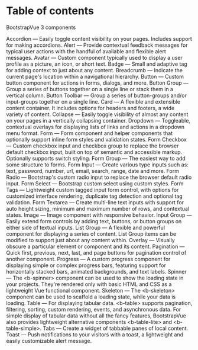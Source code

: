 # Table of contents

BootstrapVue 3 components

<ClientOnly>
    <b-list-group>
        <b-list-group-item>
            <RouterLink to="./Accordion.html">Accordion</RouterLink> — <span class="text-muted">Easily toggle content visibility on your pages. Includes support for making accordions.</span>
        </b-list-group-item>
        <b-list-group-item>
            <RouterLink to="./Alert.html">Alert</RouterLink> — <span class="text-muted">Provide contextual feedback messages for typical user actions with the handful of available and flexible alert messages.</span>
        </b-list-group-item>
        <b-list-group-item>
            <RouterLink to="./Avatar.html">Avatar</RouterLink> — <span class="text-muted">Custom component typically used to display a user profile as a picture, an icon, or short text.</span>
        </b-list-group-item>
        <b-list-group-item>
            <RouterLink to="./Badge.html">Badge</RouterLink> — <span class="text-muted">Small and adaptive tag for adding context to just about any content.</span>
        </b-list-group-item>
        <b-list-group-item>
            <RouterLink to="./Breadcrumb.html">Breadcrumb</RouterLink> — <span class="text-muted">Indicate the current page's location within a navigational hierarchy.</span>
        </b-list-group-item>
        <b-list-group-item>
            <RouterLink to="./Button.html">Button</RouterLink> — <span class="text-muted">Custom button component for actions in forms, dialogs, and more.</span>
        </b-list-group-item>
        <b-list-group-item>
            <RouterLink to="./ButtonGroup.html">Button Group</RouterLink> — <span class="text-muted">Group a series of buttons together on a single line or stack them in a vertical column.</span>
        </b-list-group-item>
        <b-list-group-item>
            <RouterLink to="./ButtonToolbar.html">Button Toolbar</RouterLink> — <span class="text-muted">Group a series of button-groups and/or input-groups together on a single line.</span>
        </b-list-group-item>
        <b-list-group-item>
            <RouterLink to="./Card.html">Card</RouterLink> — <span class="text-muted">A flexible and extensible content container. It includes options for headers and footers, a wide variety of content.</span>
        </b-list-group-item>
        <b-list-group-item>
            <RouterLink to="./Collapse.html">Collapse</RouterLink> — <span class="text-muted">Easily toggle visibility of almost any content on your pages in a vertically collapsing container.</span>
        </b-list-group-item>
        <b-list-group-item>
            <RouterLink to="./Dropdown.html">Dropdown</RouterLink> — <span class="text-muted">Toggleable, contextual overlays for displaying lists of links and actions in a dropdown menu format.</span>
        </b-list-group-item>
        <b-list-group-item>
            <RouterLink to="./Form.html">Form</RouterLink> — <span class="text-muted">Form component and helper components that optionally support inline form styles and validation states.</span>
        </b-list-group-item>
        <b-list-group-item>
            <RouterLink to="./FormCheckbox.html">Form Checkbox</RouterLink> — <span class="text-muted">Custom checkbox input and checkbox group to replace the browser default checkbox input, built on top of semantic and accessible markup. Optionally supports switch styling.</span>
        </b-list-group-item>
        <b-list-group-item>
            <RouterLink to="./FormGroup.html">Form Group</RouterLink> — <span class="text-muted">The easiest way to add some structure to forms.</span>
        </b-list-group-item>
        <b-list-group-item>
            <RouterLink to="./FormInput.html">Form Input</RouterLink> — <span class="text-muted">Create various type inputs such as: text, password, number, url, email, search, range, date and more. </span>
        </b-list-group-item>
        <b-list-group-item>
            <RouterLink to="./FormRadio.html">Form Radio</RouterLink> — <span class="text-muted">Bootstrap's custom radio input to replace the browser default radio input.</span>
        </b-list-group-item>
        <b-list-group-item>
            <RouterLink to="./FormSelect.html">Form Select</RouterLink> — <span class="text-muted">Bootstrap custom select using custom styles. </span>
        </b-list-group-item>
        <b-list-group-item>
            <RouterLink to="./FormTags.html">Form Tags</RouterLink> — <span class="text-muted">Lightweight custom tagged input form control, with options for customized interface rendering, duplicate tag detection and optional tag validation.</span>
        </b-list-group-item>
        <b-list-group-item>
            <RouterLink to="./FormTextarea.html">Form Textarea</RouterLink> — <span class="text-muted">Create multi-line text inputs with support for auto height sizing, minimum and maximum number of rows, and contextual states. </span>
        </b-list-group-item>
        <b-list-group-item>
            <RouterLink to="./Image.html">Image</RouterLink> — <span class="text-muted">Image component with responsive behavior. </span>
        </b-list-group-item>
        <b-list-group-item>
            <RouterLink to="./InputGroup.html">Input Group</RouterLink> — <span class="text-muted">Easily extend form controls by adding text, buttons, or button groups on either side of textual inputs. </span>
        </b-list-group-item>
        <b-list-group-item>
            <RouterLink to="./ListGroup.html">List Group</RouterLink> — <span class="text-muted">A flexible and powerful component for displaying a series of content. List Group items can be modified to support just about any content within.</span>
        </b-list-group-item>
        <b-list-group-item>
            <RouterLink to="./Overlay.html">Overlay</RouterLink> — <span class="text-muted">Visually obscure a particular element or component and its content.</span>
        </b-list-group-item>
        <b-list-group-item>
            <RouterLink to="./Pagination.html">Pagination</RouterLink> — <span class="text-muted">Quick first, previous, next, last, and page buttons for pagination control of another component.</span>
        </b-list-group-item>
        <b-list-group-item>
            <RouterLink to="./Progress.html">Progress</RouterLink> — <span class="text-muted">A custom progress component for displaying simple or complex progress bars, featuring support for horizontally stacked bars, animated backgrounds, and text labels.</span>
        </b-list-group-item>
        <b-list-group-item>
            <RouterLink to="./Spinners.html">Spinner</RouterLink> — <span class="text-muted">The &lt;b-spinner&gt; component can be used to show the loading state in your projects. They're rendered only with basic HTML and CSS as a lightweight Vue functional component.</span>
        </b-list-group-item>
        <b-list-group-item>
            <RouterLink to="./Skeleton.html">Skeleton</RouterLink> — <span class="text-muted">The &lt;b-skeleton&gt; component can be used to scaffold a loading state, while your data is loading.</span>
        </b-list-group-item>
        <b-list-group-item>
            <RouterLink to="./Table.html">Table</RouterLink> — <span class="text-muted">For displaying tabular data. &lt;b-table&gt; supports pagination, filtering, sorting, custom rendering, events, and asynchronous data. For simple display of tabular data without all the fancy features, BootstrapVue also provides lightweight alternative components &lt;b-table-lite&gt; and &lt;b-table-simple&gt;.</span>
        </b-list-group-item>
        <b-list-group-item>
            <RouterLink to="./Tabs.html">Tabs</RouterLink> — <span class="text-muted">Create a widget of tabbable panes of local content.</span>
        </b-list-group-item>
        <b-list-group-item>
            <RouterLink to="./Toast.html">Toast</RouterLink> — <span class="text-muted">Push notifications to your visitors with a toast, a lightweight and easily customizable alert message.</span>
        </b-list-group-item>
    </b-list-group>
</ClientOnly>
